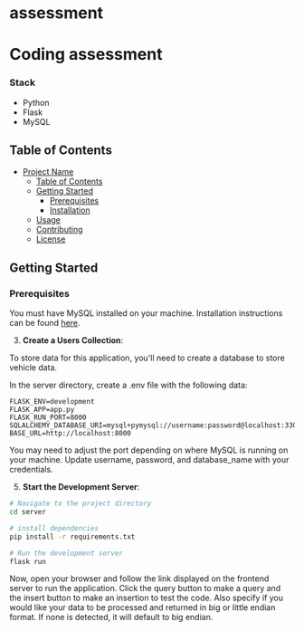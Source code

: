 # assessment

# Coding assessment 

### Stack
  - Python 
  - Flask 
  - MySQL 

## Table of Contents

- [Project Name](#project-name)
  - [Table of Contents](#table-of-contents)
  - [Getting Started](#getting-started)
    - [Prerequisites](#prerequisites)
    - [Installation](#installation)
  - [Usage](#usage)
  - [Contributing](#contributing)
  - [License](#license)


## Getting Started

### Prerequisites 
You must have MySQL installed on your machine. Installation instructions can be found [here]([URL](https://www.mysql.com/)).


3. **Create a Users Collection**:

To store data for this application, you'll need to create a database to store vehicle data. 

In the server directory, create a .env file with the following data: 

```plaintext
FLASK_ENV=development
FLASK_APP=app.py
FLASK_RUN_PORT=8000
SQLALCHEMY_DATABASE_URI=mysql+pymysql://username:password@localhost:3306/database_name
BASE_URL=http://localhost:8000
```
You may need to adjust the port depending on where MySQL is running on your machine. Update username, password, and database_name 
with your credentials. 

5. **Start the Development Server**:
```bash
# Navigate to the project directory
cd server

# install dependencies 
pip install -r requirements.txt

# Run the development server 
flask run 
```

Now, open your browser and follow the link displayed on the frontend server to run the application. Click the query button to 
make a query and the insert button to make an insertion to test the code. Also specify if you would like your data to be 
processed and returned in big or little endian format. If none is detected, it will default to big endian. 




